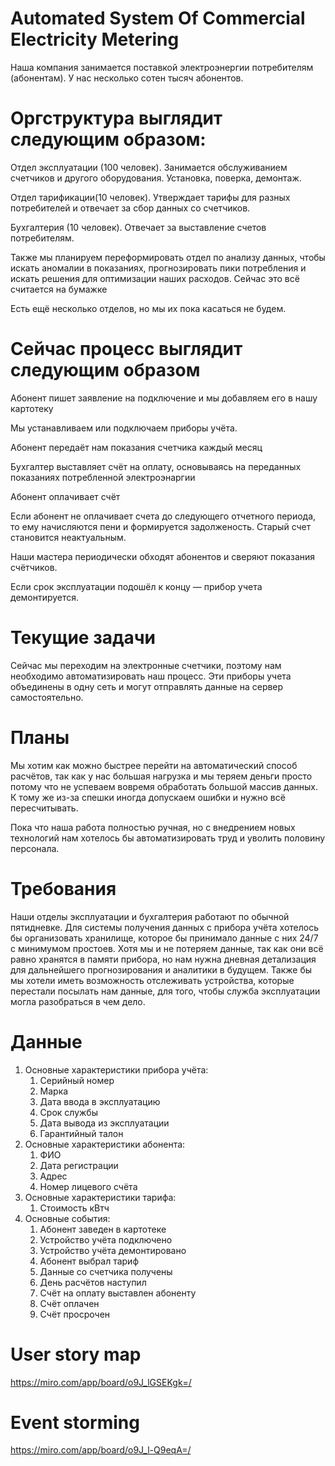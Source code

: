 # Automated System Of Commercial Electricity Metering

Наша компания занимается поставкой электроэнергии потребителям (абонентам). У нас несколько сотен тысяч абонентов.


# Оргструктура выглядит следующим образом:

Отдел эксплуатации (100 человек). 
Занимается обслуживанием счетчиков и другого оборудования. Установка, поверка, демонтаж.

Отдел тарификации(10 человек). 
Утверждает тарифы для разных потребителей и отвечает за сбор данных со счетчиков.

Бухгалтерия (10 человек). 
Отвечает за выставление счетов потребителям.

Также мы планируем переформировать отдел по анализу данных, чтобы искать аномалии в показаниях, прогнозировать пики потребления и искать решения для оптимизации наших расходов. Сейчас это всё считается на бумажке

Есть ещё несколько отделов, но мы их пока касаться не будем.


# Сейчас процесс выглядит следующим образом

Абонент пишет заявление на подключение и мы добавляем его в нашу картотеку

Мы устанавливаем или подключаем приборы учёта.

Абонент передаёт нам показания счетчика каждый месяц

Бухгалтер выставляет счёт на оплату, основываясь на переданных показаниях потребленной электроэнаргии

Абонент оплачивает счёт

Если абонент не оплачивает счета до следующего отчетного периода, то ему начисляются пени и формируется задолженость. Старый счет становится неактуальным.

Наши мастера периодически обходят абонентов и сверяют показания счётчиков.

Если срок эксплуатации подошёл к концу — прибор учета демонтируется.


# Текущие задачи
Сейчас мы переходим на электронные счетчики, поэтому нам необходимо автоматизировать наш процесс. Эти приборы учета объединены в одну сеть и могут отправлять данные на сервер самостоятельно.


# Планы
Мы хотим как можно быстрее перейти на автоматический способ расчётов, так как у нас большая нагрузка и мы теряем деньги просто потому что не успеваем вовремя обработать большой массив данных. К тому же из-за спешки иногда допускаем ошибки и нужно всё пересчитывать.

Пока что наша работа полностью ручная, но с внедрением новых технологий нам хотелось бы автоматизировать труд и уволить половину персонала.

# Требования
Наши отделы эксплуатации и бухгалтерия работают по обычной пятидневке. Для системы получения данных с прибора учёта хотелось бы организовать хранилище, которое бы принимало данные с них 24/7 с минимумом простоев. Хотя мы и не потеряем данные, так как они всё равно хранятся в памяти прибора, но нам нужна дневная детализация для дальнейшего прогнозирования и аналитики в будущем. Также бы мы хотели иметь возможность отслеживать устройства, которые перестали посылать нам данные, для того, чтобы служба эксплуатации могла разобраться в чем дело.


# Данные
1.  Основные характеристики прибора учёта:
    1. Серийный номер
    2. Марка
    3. Дата ввода в эксплуатацию
    4. Срок службы
    5. Дата вывода из эксплуатации
    6. Гарантийный талон
2.  Основные характеристики абонента:
    1. ФИО
    2. Дата регистрации
    3. Адрес
    4. Номер лицевого счёта
3.  Основные характеристики тарифа:
    1. Стоимость кВтч
3.  Основные события:
    1. Абонент заведен в картотеке
    2. Устройство учёта подключено
    3. Устройство учёта демонтировано
    4. Абонент выбрал тариф
    5. Данные со счетчика получены
    6. День расчётов наступил
    7. Счёт на оплату выставлен абоненту
    8. Счёт оплачен
    9. Счёт просрочен

# User story map
https://miro.com/app/board/o9J_lGSEKgk=/

# Event storming
https://miro.com/app/board/o9J_l-Q9eqA=/
